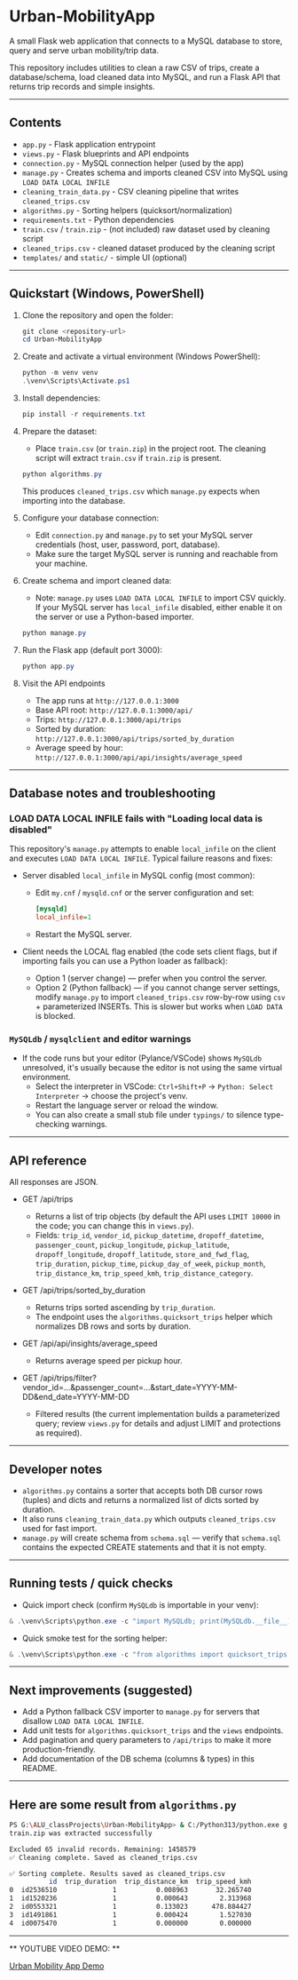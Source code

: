 # Urban-MobilityApp

A small Flask web application that connects to a MySQL database to store, query and serve urban mobility/trip data.

This repository includes utilities to clean a raw CSV of trips, create a database/schema, load cleaned data into MySQL, and run a Flask API that returns trip records and simple insights.

---

## Contents

- `app.py` - Flask application entrypoint
- `views.py` - Flask blueprints and API endpoints
- `connection.py` - MySQL connection helper (used by the app)
- `manage.py` - Creates schema and imports cleaned CSV into MySQL using `LOAD DATA LOCAL INFILE`
- `cleaning_train_data.py` - CSV cleaning pipeline that writes `cleaned_trips.csv`
- `algorithms.py` - Sorting helpers (quicksort/normalization)
- `requirements.txt` - Python dependencies
- `train.csv` / `train.zip` - (not included) raw dataset used by cleaning script
- `cleaned_trips.csv` - cleaned dataset produced by the cleaning script
- `templates/` and `static/` - simple UI (optional)

---

## Quickstart (Windows, PowerShell)

1. Clone the repository and open the folder:

   ```powershell
   git clone <repository-url>
   cd Urban-MobilityApp
   ```

2. Create and activate a virtual environment (Windows PowerShell):

   ```powershell
   python -m venv venv
   .\venv\Scripts\Activate.ps1
   ```

3. Install dependencies:

   ```powershell
   pip install -r requirements.txt
   ```

4. Prepare the dataset:
   - Place `train.csv` (or `train.zip`) in the project root. The cleaning script will extract `train.csv` if `train.zip` is present.

   ```powershell
   python algorithms.py
   ```

   This produces `cleaned_trips.csv` which `manage.py` expects when importing into the database.

5. Configure your database connection:
   - Edit `connection.py` and `manage.py` to set your MySQL server credentials (host, user, password, port, database).
   - Make sure the target MySQL server is running and reachable from your machine.

6. Create schema and import cleaned data:
   - Note: `manage.py` uses `LOAD DATA LOCAL INFILE` to import CSV quickly. If your MySQL server has `local_infile` disabled, either enable it on the server or use a Python-based importer.

   ```powershell
   python manage.py
   ```

7. Run the Flask app (default port 3000):

   ```powershell
   python app.py
   ```

8. Visit the API endpoints
   - The app runs at `http://127.0.0.1:3000`
   - Base API root: `http://127.0.0.1:3000/api/`
   - Trips: `http://127.0.0.1:3000/api/trips`
   - Sorted by duration: `http://127.0.0.1:3000/api/trips/sorted_by_duration`
   - Average speed by hour: `http://127.0.0.1:3000/api/api/insights/average_speed`

---

## Database notes and troubleshooting

### LOAD DATA LOCAL INFILE fails with "Loading local data is disabled"

This repository's `manage.py` attempts to enable `local_infile` on the client and executes `LOAD DATA LOCAL INFILE`. Typical failure reasons and fixes:

- Server disabled `local_infile` in MySQL config (most common):
  - Edit `my.cnf` / `mysqld.cnf` or the server configuration and set:

    ```ini
    [mysqld]
    local_infile=1
    ```

  - Restart the MySQL server.

- Client needs the LOCAL flag enabled (the code sets client flags, but if importing fails you can use a Python loader as fallback):
  - Option 1 (server change) — prefer when you control the server.
  - Option 2 (Python fallback) — if you cannot change server settings, modify `manage.py` to import `cleaned_trips.csv` row-by-row using `csv` + parameterized INSERTs. This is slower but works when `LOAD DATA` is blocked.

### `MySQLdb` / `mysqlclient` and editor warnings

- If the code runs but your editor (Pylance/VSCode) shows `MySQLdb` unresolved, it's usually because the editor is not using the same virtual environment.
  - Select the interpreter in VSCode: `Ctrl+Shift+P` -> `Python: Select Interpreter` -> choose the project's venv.
  - Restart the language server or reload the window.
  - You can also create a small stub file under `typings/` to silence type-checking warnings.

---

## API reference

All responses are JSON.

- GET /api/trips
  - Returns a list of trip objects (by default the API uses `LIMIT 10000` in the code; you can change this in `views.py`).
  - Fields: `trip_id`, `vendor_id`, `pickup_datetime`, `dropoff_datetime`, `passenger_count`, `pickup_longitude`, `pickup_latitude`, `dropoff_longitude`, `dropoff_latitude`, `store_and_fwd_flag`, `trip_duration`, `pickup_time`, `pickup_day_of_week`, `pickup_month`, `trip_distance_km`, `trip_speed_kmh`, `trip_distance_category`.

- GET /api/trips/sorted_by_duration
  - Returns trips sorted ascending by `trip_duration`.
  - The endpoint uses the `algorithms.quicksort_trips` helper which normalizes DB rows and sorts by duration.

- GET /api/api/insights/average_speed
  - Returns average speed per pickup hour.

- GET /api/trips/filter?vendor_id=...&passenger_count=...&start_date=YYYY-MM-DD&end_date=YYYY-MM-DD
  - Filtered results (the current implementation builds a parameterized query; review `views.py` for details and adjust LIMIT and protections as required).

---

## Developer notes

- `algorithms.py` contains a sorter that accepts both DB cursor rows (tuples) and dicts and returns a normalized list of dicts sorted by duration.
- It also runs `cleaning_train_data.py` which outputs `cleaned_trips.csv` used for fast import.
- `manage.py` will create schema from `schema.sql` — verify that `schema.sql` contains the expected CREATE statements and that it is not empty.

---

## Running tests / quick checks

- Quick import check (confirm `MySQLdb` is importable in your venv):

```powershell
& .\venv\Scripts\python.exe -c "import MySQLdb; print(MySQLdb.__file__)"
```

- Quick smoke test for the sorting helper:

```powershell
& .\venv\Scripts\python.exe -c "from algorithms import quicksort_trips; print(quicksort_trips([(1,10,1,1),(2,5,1,1)])))"
```

---

## Next improvements (suggested)

- Add a Python fallback CSV importer to `manage.py` for servers that disallow `LOAD DATA LOCAL INFILE`.
- Add unit tests for `algorithms.quicksort_trips` and the `views` endpoints.
- Add pagination and query parameters to `/api/trips` to make it more production-friendly.
- Add documentation of the DB schema (columns & types) in this README.

---

## Here are some result from `algorithms.py`
```bash
PS G:\ALU_classProjects\Urban-MobilityApp> & C:/Python313/python.exe g:/ALU_classProjects/Urban-MobilityApp/algorithms.py
train.zip was extracted successfully

Excluded 65 invalid records. Remaining: 1458579
✅ Cleaning complete. Saved as cleaned_trips.csv

✅ Sorting complete. Results saved as cleaned_trips.csv
          id  trip_duration  trip_distance_km  trip_speed_kmh
0  id2536510              1          0.008963       32.265740
1  id1520236              1          0.000643        2.313968
2  id0553321              1          0.133023      478.884427
3  id1491861              1          0.000424        1.527030
4  id0075470              1          0.000000        0.000000
```

---

** YOUTUBE VIDEO DEMO: **

[Urban Mobility App Demo](https://www.youtube.com/watch?v=3e5jv1n1HkY)
